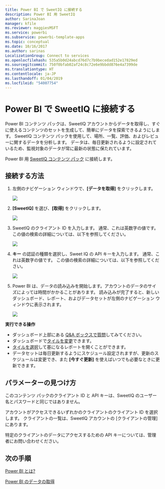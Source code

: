 ```yaml
---
title: Power BI で SweetIQ に接続する
description: Power BI 用 SweetIQ
author: SarinaJoan
manager: kfile
ms.reviewer: maggiesMSFT
ms.service: powerbi
ms.subservice: powerbi-template-apps
ms.topic: conceptual
ms.date: 10/16/2017
ms.author: sarinas
LocalizationGroup: Connect to services
ms.openlocfilehash: 535a5b0d24abcd76d7c7b9becedad152e17829ed
ms.sourcegitcommit: 750f0bfab02af24c8c72e6e9bbdd876e4a7399de
ms.translationtype: HT
ms.contentlocale: ja-JP
ms.lasthandoff: 01/04/2019
ms.locfileid: "54007754"
---
```

# <a name="connect-to-sweetiq-with-power-bi"></a>Power BI で SweetIQ に接続する
Power BI コンテンツ パックは、SweetIQ アカウントからデータを取得し、すぐに使えるコンテンツのセットを生成して、簡単にデータを探索できるようにします。 SweetIQ コンテンツ パックを使用して、場所、一覧、評価、およびレビューに関するデータを分析します。 データは、毎日更新されるように設定されているため、監視対象のデータが常に最新の状態に保たれています。

Power BI 用 [SweetIQ コンテンツ パック](https://app.powerbi.com/groups/me/getdata/services/sweetiq) に接続します。

## <a name="how-to-connect"></a>接続する方法
1. 左側のナビゲーション ウィンドウで、**[データを取得]** をクリックします。
   
    ![](media/service-connect-to-sweetiq/getdata.png)
2. **[SweetIQ]** を選び、**[取得]** をクリックします。
   
    ![](media/service-connect-to-sweetiq/sweetiq.png)
3. SweetIQ のクライアント ID を入力します。 通常、これは英数字の値です。 この値の検索の詳細については、以下を参照してください。
   
    ![](media/service-connect-to-sweetiq/parameter.png)
4. **キー** の認証の種類を選択し、Sweet IQ の API キーを入力します。 通常、これは英数字の値です。 この値の検索の詳細については、以下を参照してください。
   
    ![](media/service-connect-to-sweetiq/credentials.png)
5. Power BI は、データの読み込みを開始します。アカウントのデータのサイズによっては時間がかかることがあります。 読み込みが完了すると、新しいダッシュボード、レポート、およびデータセットが左側のナビゲーション ウィンドウに表示されます。
   
    ![](media/service-connect-to-sweetiq/dashboard.png)

**実行できる操作**

* ダッシュボード上部にある [Q&A ボックスで質問](consumer/end-user-q-and-a.md)してみてください。
* ダッシュボードで[タイルを変更](service-dashboard-edit-tile.md)できます。
* [タイルを選択](consumer/end-user-tiles.md)して基になるレポートを開くことができます。
* データセットは毎日更新するようにスケジュール設定されますが、更新のスケジュールは変更でき、また **[今すぐ更新]** を使えばいつでも必要なときに更新できます。

## <a name="finding-parameters"></a>パラメーターの見つけ方
このコンテンツ パックのクライアント ID と API キーは、SweetIQ のユーザー名とパスワードと同じではありません。

アカウントがアクセスできるいずれかのクライアントのクライアント ID を選択します。 クライアントの一覧は、SweetIQ アカウントの [クライアントの管理] にあります。

特定のクライアントのデータにアクセスするための API キーについては、管理者にお問い合わせください。

## <a name="next-steps"></a>次の手順
[Power BI とは?](power-bi-overview.md)

[Power BI のデータの取得](service-get-data.md)

